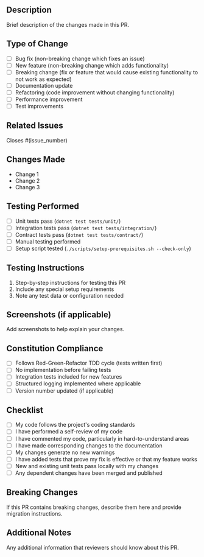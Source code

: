 ## Description
Brief description of the changes made in this PR.

## Type of Change
- [ ] Bug fix (non-breaking change which fixes an issue)
- [ ] New feature (non-breaking change which adds functionality)
- [ ] Breaking change (fix or feature that would cause existing functionality to not work as expected)
- [ ] Documentation update
- [ ] Refactoring (code improvement without changing functionality)
- [ ] Performance improvement
- [ ] Test improvements

## Related Issues
Closes #(issue_number)

## Changes Made
- Change 1
- Change 2
- Change 3

## Testing Performed
- [ ] Unit tests pass (`dotnet test tests/unit/`)
- [ ] Integration tests pass (`dotnet test tests/integration/`)
- [ ] Contract tests pass (`dotnet test tests/contract/`)
- [ ] Manual testing performed
- [ ] Setup script tested (`./scripts/setup-prerequisites.sh --check-only`)

## Testing Instructions
1. Step-by-step instructions for testing this PR
2. Include any special setup requirements
3. Note any test data or configuration needed

## Screenshots (if applicable)
Add screenshots to help explain your changes.

## Constitution Compliance
- [ ] Follows Red-Green-Refactor TDD cycle (tests written first)
- [ ] No implementation before failing tests
- [ ] Integration tests included for new features
- [ ] Structured logging implemented where applicable
- [ ] Version number updated (if applicable)

## Checklist
- [ ] My code follows the project's coding standards
- [ ] I have performed a self-review of my code
- [ ] I have commented my code, particularly in hard-to-understand areas
- [ ] I have made corresponding changes to the documentation
- [ ] My changes generate no new warnings
- [ ] I have added tests that prove my fix is effective or that my feature works
- [ ] New and existing unit tests pass locally with my changes
- [ ] Any dependent changes have been merged and published

## Breaking Changes
If this PR contains breaking changes, describe them here and provide migration instructions.

## Additional Notes
Any additional information that reviewers should know about this PR.

